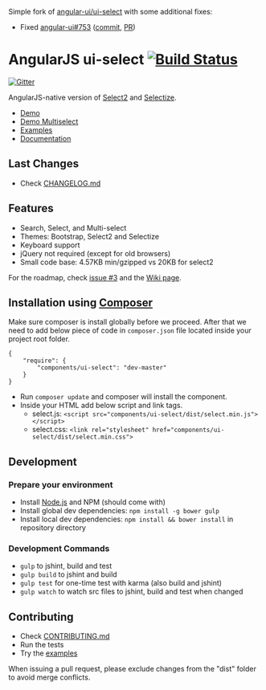 Simple fork of [angular-ui/ui-select](https://github.com/angular-ui/ui-select) with some additional fixes:

- Fixed [angular-ui#753](https://github.com/angular-ui/ui-select/issues/753) ([commit](https://github.com/szsolt/ui-select/commit/a274f49122c522bb8621e5f2cb701344c5164e69), [PR](https://github.com/angular-ui/ui-select/pull/1121/files))

# AngularJS ui-select [![Build Status](https://travis-ci.org/angular-ui/ui-select.svg?branch=master)](https://travis-ci.org/angular-ui/ui-select)

[![Gitter](https://badges.gitter.im/Join%20Chat.svg)](https://gitter.im/angular-ui/ui-select?utm_source=badge&utm_medium=badge&utm_campaign=pr-badge&utm_content=badge)

AngularJS-native version of [Select2](http://ivaynberg.github.io/select2/) and [Selectize](http://brianreavis.github.io/selectize.js/).

- [Demo](http://plnkr.co/edit/a3KlK8dKH3wwiiksDSn2?p=preview)
- [Demo Multiselect](http://plnkr.co/edit/juqoNOt1z1Gb349XabQ2?p=preview)
- [Examples](https://github.com/angular-ui/ui-select/blob/master/examples)
- [Documentation](https://github.com/angular-ui/ui-select/wiki)

## Last Changes

- Check [CHANGELOG.md](/CHANGELOG.md)

## Features

- Search, Select, and Multi-select
- Themes: Bootstrap, Select2 and Selectize
- Keyboard support
- jQuery not required (except for old browsers)
- Small code base: 4.57KB min/gzipped vs 20KB for select2

For the roadmap, check [issue #3](https://github.com/angular-ui/ui-select/issues/3) and the [Wiki page](https://github.com/angular-ui/ui-select/wiki/Roadmap).

## Installation using [Composer](http://getcomposer.org/)

Make sure composer is install globally before we proceed. After that we need to add below piece of code in `composer.json` file located inside your project root folder.

```
{
    "require": {
        "components/ui-select": "dev-master"
    }
}
```

- Run `composer update` and composer will install the component.
- Inside your HTML add below script and link tags.
  - select.js: `<script src="components/ui-select/dist/select.min.js"></script>`
  - select.css: `<link rel="stylesheet" href="components/ui-select/dist/select.min.css">`


## Development

### Prepare your environment
* Install [Node.js](http://nodejs.org/) and NPM (should come with)
* Install global dev dependencies: `npm install -g bower gulp`
* Install local dev dependencies: `npm install && bower install` in repository directory

### Development Commands

* `gulp` to jshint, build and test
* `gulp build` to jshint and build
* `gulp test` for one-time test with karma (also build and jshint)
* `gulp watch` to watch src files to jshint, build and test when changed

## Contributing

- Check [CONTRIBUTING.md](/CONTRIBUTING.md)
- Run the tests
- Try the [examples](https://github.com/angular-ui/ui-select/blob/master/examples)

When issuing a pull request, please exclude changes from the "dist" folder to avoid merge conflicts.
